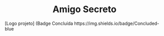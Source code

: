 <h1 align="center"> Amigo Secreto </h1>
[Logo projeto]
(Badge Concluída https://img.shields.io/badge/Concluded-blue
